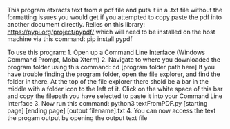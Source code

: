 This program etxracts text from a pdf file and puts it in a .txt file without 
the formatting issues you would get if you attempted to copy paste the pdf 
into another document directly. Relies on this library: https://pypi.org/project/pypdf/
which will need to be installed on the host machine via this command: pip install pypdf


To use this program:
    1. Open up a Command Line Interface (Windows Command Prompt, Moba Xterm)
    2. Navigate to where you downloaded the program folder 
    using this command: cd [program folder path here]
    If you have trouble finding the program folder, open the file 
    explorer, and find the folder in there. At the top of the file explorer
    there shold be a bar in the middle with a folder icon to the left of it.
    Click on the white space of this bar and copy the filepath you have 
    selected to paste it into your Command Line Interface
    3. Now run this command: python3 textFromPDF.py [starting page] [ending page] [output filename].txt
    4. You can now access the text the progam output by opening the output text file

